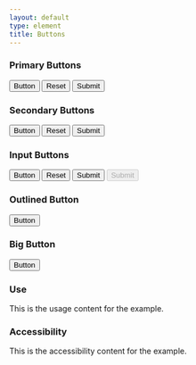 ```yaml
---
layout: default
type: element
title: Buttons
---
```


<div class="preview">
  <!-- Add HTML markup for example here -->

  <h3>Primary Buttons</h3>
  <button type="button">Button</button>
  <button type="reset">Reset</button>
  <button type="submit">Submit</button>

  <h3>Secondary Buttons</h3>
  <button class="button-secondary" type="button">Button</button>
  <button class="button-secondary" type="reset">Reset</button>
  <button class="button-secondary" type="submit">Submit</button>

  <h3>Input Buttons</h3>
  <input type="button" name="input-type-button" value="Button">
  <input type="reset" name="input-type-reset">
  <input type="submit" name="input-type-submit">
  <input type="submit" name="input-type-submit" disabled="">

  <h3>Outlined Button</h3>
  <button class="button-outlined" type="button">Button</button>

  <h3>Big Button</h3>
  <button class="button-big" type="button">Button</button>

</div>

<div class="grid-box">
  <div class="grid-item width-one-half annotation">
    <h3>Use</h3>
    <p>This is the usage content for the example.</p>
  </div>
  <div class="grid-item width-one-half annotation">
    <h3>Accessibility</h3>
    <p>This is the accessibility content for the example.</p>
  </div>  
</div>